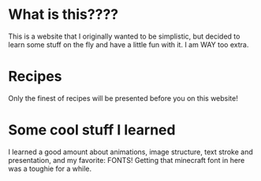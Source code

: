 # What is this????
This is a website that I originally wanted to be simplistic, but decided to learn some stuff on the fly and have a little fun with it. I am WAY too extra.

# Recipes
Only the finest of recipes will be presented before you on this website!

# Some cool stuff I learned

I learned a good amount about animations, image structure, text stroke and presentation, and my favorite: FONTS! Getting that minecraft font in here was a toughie for a while. 

